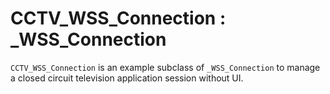 # CCTV_WSS_Connection : _WSS_Connection

`CCTV_WSS_Connection` is an example subclass of `_WSS_Connection` to manage a closed circuit television application session without UI.